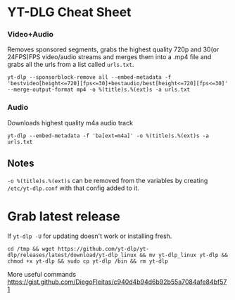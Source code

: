 # YT-DLG Cheat Sheet

### Video+Audio
Removes sponsored segments, grabs the highest quality 720p and 30(or 24FPS)FPS video/audio streams and merges them into a .mp4 file and grabs all the urls from a list called `urls.txt`.  
```
yt-dlp --sponsorblock-remove all --embed-metadata -f 'bestvideo[height<=720][fps<=30]+bestaudio/best[height<=720][fps<=30]' --merge-output-format mp4 -o %(title)s.%(ext)s -a urls.txt
```
### Audio
Downloads highest quality m4a audio track
```
yt-dlp --embed-metadata -f 'ba[ext=m4a]' -o %(title)s.%(ext)s -a urls.txt
```
## Notes
`-o %(title)s.%(ext)s` can be removed from the variables by creating `/etc/yt-dlp.conf` with that config added to it.

# Grab latest release
If `yt-dlp -U` for updating doesn't work or installing fresh.
```
cd /tmp && wget https://github.com/yt-dlp/yt-dlp/releases/latest/download/yt-dlp_linux && mv yt-dlp_linux yt-dlp && chmod +x yt-dlp && sudo cp yt-dlp /bin && rm yt-dlp
```
More useful commands  
https://gist.github.com/DiegoFleitas/c940d4b94d6b92b55a7084afe84bf571
